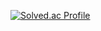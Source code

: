 [![Solved.ac Profile](http://mazassumnida.wtf/api/generate_badge?boj=yoon828990)](https://solved.ac/yoon828990)<br/>
